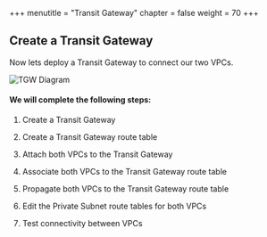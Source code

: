 +++
menutitle = "Transit Gateway"
chapter = false
weight = 70
+++

## Create a Transit Gateway

Now lets deploy a Transit Gateway to connect our two VPCs. 


![TGW Diagram](/images/tgw-diagram.png)

#### We will complete the following steps:
1. Create a Transit Gateway

1. Create a Transit Gateway route table

1. Attach both VPCs to the Transit Gateway

1. Associate both VPCs to the Transit Gateway route table

1. Propagate both VPCs to the Transit Gateway route table

1. Edit the Private Subnet route tables for both VPCs

1. Test connectivity between VPCs

